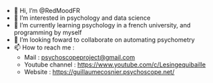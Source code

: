 - 👋 Hi, I’m @RedMoodFR
- 👀 I’m interested in psychology and data science
- 🌱 I’m currently learning psychology in a french university, and programming by myself
- 💞️ I’m looking foward to collaborate on automating psychometry
- 📫 How to reach me :
    - Mail : psychoscopeproject@gmail.com
    - Youtube channel : https://www.youtube.com/c/Lesingequibaille
    - Website : https://guillaumecosnier.psychoscope.net/

